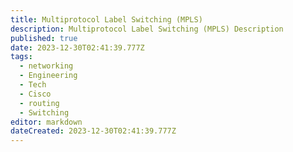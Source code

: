 ```yaml
---
title: Multiprotocol Label Switching (MPLS)
description: Multiprotocol Label Switching (MPLS) Description
published: true
date: 2023-12-30T02:41:39.777Z
tags:
  - networking
  - Engineering
  - Tech
  - Cisco
  - routing
  - Switching
editor: markdown
dateCreated: 2023-12-30T02:41:39.777Z
---
```

